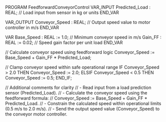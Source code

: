 PROGRAM FeedforwardConveyorControl
VAR_INPUT
    Predicted_Load : REAL; // Load input from sensor in kg or units
END_VAR

VAR_OUTPUT
    Conveyor_Speed : REAL; // Output speed value to motor controller in m/s
END_VAR

VAR
    Base_Speed : REAL := 1.0; // Minimum conveyor speed in m/s
    Gain_FF : REAL := 0.02; // Speed gain factor per unit load
END_VAR

// Calculate conveyor speed using feedforward logic
Conveyor_Speed := Base_Speed + Gain_FF * Predicted_Load;

// Clamp conveyor speed within safe operational range
IF Conveyor_Speed > 2.0 THEN
    Conveyor_Speed := 2.0;
ELSIF Conveyor_Speed < 0.5 THEN
    Conveyor_Speed := 0.5;
END_IF;

// Additional comments for clarity
// - Read input from a load prediction sensor (Predicted_Load).
// - Calculate the conveyor speed using the feedforward formula:
//   Conveyor_Speed := Base_Speed + Gain_FF * Predicted_Load.
// - Constrain the calculated speed within operational limits (0.5 m/s to 2.0 m/s).
// - Send the output speed value (Conveyor_Speed) to the conveyor motor controller.



